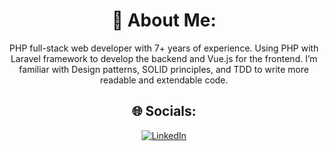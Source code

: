 <div align="center">

# 💫 About Me:
PHP full-stack web developer with 7+ years of experience. Using PHP with Laravel framework to develop the
backend and Vue.js for the frontend. I’m familiar with Design patterns, SOLID principles, and TDD to write more
readable and extendable code.

</div>


<div align="center">

## 🌐 Socials:
[![LinkedIn](https://media.licdn.com/dms/image/v2/D4D03AQHqLNfJtDJ70g/profile-displayphoto-shrink_400_400/B4DZcWegVPHMAo-/0/1748428797507?e=1753920000&v=beta&t=4DGZ0HoCKTfg968BXoRkyDvJR88FVmp5kdCuNwC_dt0)]([[https://www.linkedin.com/in/max-shirinzad/](https://www.linkedin.com/in/max-shirinzad/)](https://www.linkedin.com/in/max-shirinzad))

</div>

